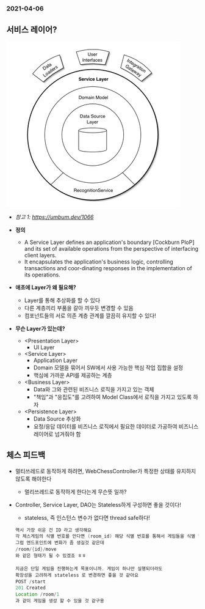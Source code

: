 ### 2021-04-06

## 서비스 레이어?
![serviceLayer](../image/service_layer_2021_04_06.PNG)
- *참고 1: https://umbum.dev/1066*
- __정의__
    - A Service Layer defines an application's boundary [Cockburn PloP] and its set of available operations from the perspective of interfacing client layers.  
    - It encapsulates the application's business logic, controlling transactions and coor-dinating responses in the implementation of its operations.
      
- __애초에 Layer가 왜 필요해?__
    - Layer를 통해 추상화를 할 수 있다
    - 다른 계층끼리 부품을 갈아 끼우듯 변경할 수 있음
    - 컴포넌트들의 서로 의존 계층 관계를 깔끔히 유지할 수 있다!
    
- __무슨 Layer가 있는데?__
    - \<Presentation Layer>
        - UI Layer
    - \<Service Layer>
        - Application Layer
        - Domain 모델을 묶어서 SW에서 사용 가능한 핵심 작업 집합을 설정
        - 핵심에 가까운 API를 제공하는 계층
    - \<Business Layer>
        - Data와 그와 관련된 비즈니스 로직을 가지고 있는 객체
        - "책임"과 "응집도"를 고려하여 Model Class에서 로직을 가지고 있도록 하자
    - \<Persistence Layer>
        - Data Source 추상화
        - 요청/응답 데이터를 비즈니스 로직에서 필요한 데이터로 가공하여 비즈니스 레이어로 넘겨줘야 함

## 체스 피드백
- 멀티쓰레드로 동작하게 하려면, WebChessController가 특정한 상태를 유지하지 않도록 해야한다
    - 멀리쓰레드로 동작하게 한다는게 무슨뜻 일까?
- Controller, Service Layer, DAO는 Stateless하게 구성하면 좋을 것이다!
    - stateless, 즉 인스턴스 변수가 없다면 thread safe하다!
    
    ```java
    역시 가장 쉬운 건 ID 라고 생각해요
    각 체스게임의 식별 번호를 안다면 (room_id) 해당 식별 번호를 통해서 게임들을 식별 할 수 있을 것 같아요
    그럼 엔드포인트에 변화가 좀 생길것 같은데
    /room/{id}/move
    와 같은 형태가 될 수 있겠죠 ㅎㅎ
    
    지금은 단일 게임을 진행하는게 목표이니까. 게임이 하나만 실행되더라도
    확장성을 고려하게 stateless 로 변경하면 좋을 것 같아요
    POST /start
    201 Created
    Location /room/1
    과 같이 게임을 생성 할 수 있을 것 같구용
    ```
